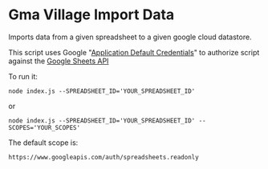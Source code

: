 # Gma Village Import Data

Imports data from a given spreadsheet to a given google cloud datastore.

This script uses Google "[Application Default Credentials](https://developers.google.com/identity/protocols/application-default-credentials?hl=en_US)" to authorize script against the [Google Sheets API](https://developers.google.com/sheets/guides/concepts)

To run it:
```
node index.js --SPREADSHEET_ID='YOUR_SPREADSHEET_ID'
```
or
```
node index.js --SPREADSHEET_ID='YOUR_SPREADSHEET_ID' --SCOPES='YOUR_SCOPES'
```

The default scope is:
```
https://www.googleapis.com/auth/spreadsheets.readonly
```
